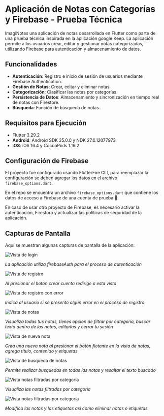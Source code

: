 # Aplicación de Notas con Categorías y Firebase - Prueba Técnica

ImagiNotes una aplicación de notas desarrollada en Flutter como parte de una prueba técnica inspirada en la aplicación google Keep. La aplicación permite a los usuarios crear, editar y gestionar notas categorizadas, utilizando Firebase para autenticación y almacenamiento de datos.

## Funcionalidades

* **Autenticación**: Registro e inicio de sesión de usuarios mediante Firebase Authentication.
* **Gestión de Notas**: Crear, editar y eliminar notas.
* **Categorización**: Clasificar las notas por categorías.
* **Persistencia de Datos**: Almacenamiento y sincronización en tiempo real de notas con Firestore.
* **Búsqueda**: Función de búsqueda de notas.

## Requisitos para Ejecución

* Flutter 3.29.2 
* **Android**: Android SDK 35.0.0 y NDK 27.0.12077973
* **iOS**: iOS 16.4 y CocoaPods 1.16.2


## Configuración de Firebase

El proyecto fue configurado usando FlutterFire CLI, para reemplazar la configuración se deben agregar los datos en el archivo `firebase_options.dart`.

En el repo se encuentra un archivo `firebase_options.dart` que contiene los datos de acceso a Firebase de una cuenta de prueba 🙂.

En caso de usar otro proyecto de Firebase, es necesario activar la autenticación, Firestora y actualizar las politicas de seguridad de la aplicación.


## Capturas de Pantalla

Aquí se muestran algunas capturas de pantalla de la aplicación:

![Vista de login](screen_shoots/vista_login.png)

_La aplicación utiliza firebaseAuth para el proceso de autenticación_

![Vista de registro](screen_shoots/vista_registro.png)

_Al presionar el botón crear cuenta redirige a esta vista_

![Vista de registro con error](screen_shoots/vista_registro_error.png)

_Indica al usuario si se presentó algún error en el proceso de registro_

![Vista de notas](screen_shoots/vista_notas.png)

_Visualiza todas tus notas, tienes opción de filtrar por categoría, buscar texto dentro de las notas, editarlas y cerrar tu sesión_

![Vista de nueva nota](screen_shoots/crear_nota.png)

_Crea una nueva nota al presionar el botón flotante en la vista de notas, agrega titulo, contenido y etiquetas_

![Vista de busqueda de notas](screen_shoots/vista_busqueda_notas.png)

_Permite realizar busquedas en todas las notas y resaltar el texto buscado_

![Vista notas filtradas por categoría](screen_shoots/notas_filtradas.png)

_Visualiza las notas filtradas por categoría_

![Vista notas filtradas por categoría](screen_shoots/editar_nota_tags.png)

_Modifica las notas y las etiquetas asi como eliminar notas o etiquetas_

